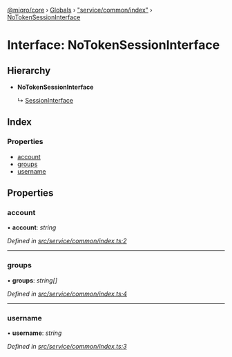 [@miqro/core](../README.md) › [Globals](../globals.md) › ["service/common/index"](../modules/_service_common_index_.md) › [NoTokenSessionInterface](_service_common_index_.notokensessioninterface.md)

# Interface: NoTokenSessionInterface

## Hierarchy

* **NoTokenSessionInterface**

  ↳ [SessionInterface](_service_common_index_.sessioninterface.md)

## Index

### Properties

* [account](_service_common_index_.notokensessioninterface.md#account)
* [groups](_service_common_index_.notokensessioninterface.md#groups)
* [username](_service_common_index_.notokensessioninterface.md#username)

## Properties

###  account

• **account**: *string*

*Defined in [src/service/common/index.ts:2](https://github.com/claukers/miqro-core/blob/45c7f28/src/service/common/index.ts#L2)*

___

###  groups

• **groups**: *string[]*

*Defined in [src/service/common/index.ts:4](https://github.com/claukers/miqro-core/blob/45c7f28/src/service/common/index.ts#L4)*

___

###  username

• **username**: *string*

*Defined in [src/service/common/index.ts:3](https://github.com/claukers/miqro-core/blob/45c7f28/src/service/common/index.ts#L3)*
